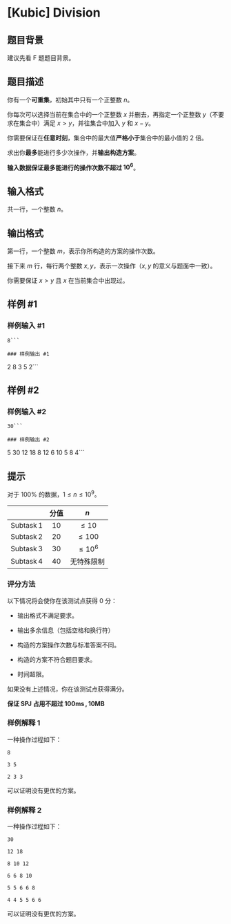 # [Kubic] Division

## 题目背景

建议先看 F 题题目背景。

## 题目描述

你有一个**可重集**，初始其中只有一个正整数 $n$。

你每次可以选择当前在集合中的一个正整数 $x$ 并删去，再指定一个正整数 $y$（不要求在集合中）满足 $x>y$，并往集合中加入 $y$ 和 $x-y$。

你需要保证在**任意时刻**，集合中的最大值**严格小于**集合中的最小值的 $2$ 倍。

求出你**最多**能进行多少次操作，并**输出构造方案**。

**输入数据保证最多能进行的操作次数不超过 $10^6$**。

## 输入格式

共一行，一个整数 $n$。

## 输出格式

第一行，一个整数 $m$，表示你所构造的方案的操作次数。

接下来 $m$ 行，每行两个整数 $x,y$，表示一次操作（$x,y$ 的意义与题面中一致）。

你需要保证 $x>y$ 且 $x$ 在当前集合中出现过。

## 样例 #1

### 样例输入 #1
```
8```

### 样例输出 #1

```
2
8 3
5 2```

## 样例 #2

### 样例输入 #2
```
30```

### 样例输出 #2

```
5
30 12
18 8
12 6
10 5
8 4```

## 提示

对于 $100\%$ 的数据，$1\le n\le 10^9$。

||分值|$n$|
|:-:|:-:|:-:|
|$\operatorname{Subtask}1$|$10$|$\le 10$|
|$\operatorname{Subtask}2$|$20$|$\le 100$|
|$\operatorname{Subtask}3$|$30$|$\le 10^6$|
|$\operatorname{Subtask}4$|$40$|无特殊限制|

### 评分方法

以下情况将会使你在该测试点获得 $0$ 分：

- 输出格式不满足要求。

- 输出多余信息（包括空格和换行符）

- 构造的方案操作次数与标准答案不同。

- 构造的方案不符合题目要求。

- 时间超限。

如果没有上述情况，你在该测试点获得满分。

**保证 SPJ 占用不超过 $100\operatorname{ms},10\operatorname{MB}$**

### 样例解释 1

一种操作过程如下：

`8`

`3 5`

`2 3 3`

可以证明没有更优的方案。

### 样例解释 2

一种操作过程如下：

`30`

`12 18`

`8 10 12`

`6 6 8 10`

`5 5 6 6 8`

`4 4 5 5 6 6`

可以证明没有更优的方案。

